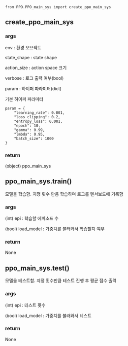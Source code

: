 ```
from PPO.PPO_main_sys import create_ppo_main_sys
```



## create_ppo_main_sys

### args

env : 환경 오브젝트

state_shape : state shape

action_size : action space 크기

verbose : 로그 출력 여부(bool)

param : 하이퍼 파라미터(dict)

기본 하이퍼 파라미터

```
param = {
    "learning_rate": 0.001,
    "loss_clipping": 0.2,
    "entropy_loss": 0.001,
    "epoch": 10,
    "gamma": 0.99,
    "lmbda": 0.95,
    "batch_size": 1000
}
```

### return

(object) ppo_main_sys



## ppo_main_sys.train()

모델을 학습함. 지정 횟수 만큼 학습하며 로그를 텐서보드에 기록함

### args

(int) epi : 학습할 에피소드 수

 (bool) load_model : 가중치를 불러와서 학습할지 여부



### return

None



## ppo_main_sys.test()

모델을 테스트함. 지정 횟수만큼 테스트 진행 후 평균 점수 출력

### args

(int) epi : 테스트 횟수

 (bool) load_model : 가중치를 불러와서 테스트



### return

None

